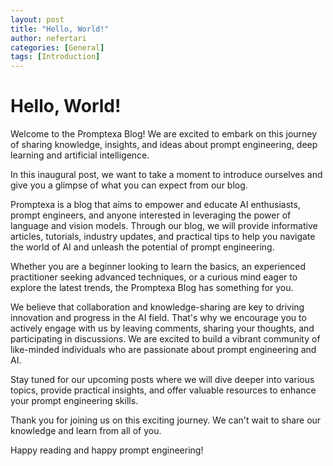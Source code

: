 ```yaml
---
layout: post
title: "Hello, World!"
author: nefertari
categories: [General]
tags: [Introduction]
---
```


# Hello, World!

Welcome to the Promptexa Blog! We are excited to embark on this journey of sharing knowledge, insights, and ideas about prompt engineering, deep learning and artificial intelligence.

In this inaugural post, we want to take a moment to introduce ourselves and give you a glimpse of what you can expect from our blog.

Promptexa is a blog that aims to empower and educate AI enthusiasts, prompt engineers, and anyone interested in leveraging the power of language and vision models. Through our blog, we will provide informative articles, tutorials, industry updates, and practical tips to help you navigate the world of AI and unleash the potential of prompt engineering.

Whether you are a beginner looking to learn the basics, an experienced practitioner seeking advanced techniques, or a curious mind eager to explore the latest trends, the Promptexa Blog has something for you.

We believe that collaboration and knowledge-sharing are key to driving innovation and progress in the AI field. That's why we encourage you to actively engage with us by leaving comments, sharing your thoughts, and participating in discussions. We are excited to build a vibrant community of like-minded individuals who are passionate about prompt engineering and AI.

Stay tuned for our upcoming posts where we will dive deeper into various topics, provide practical insights, and offer valuable resources to enhance your prompt engineering skills.

Thank you for joining us on this exciting journey. We can't wait to share our knowledge and learn from all of you.

Happy reading and happy prompt engineering!

